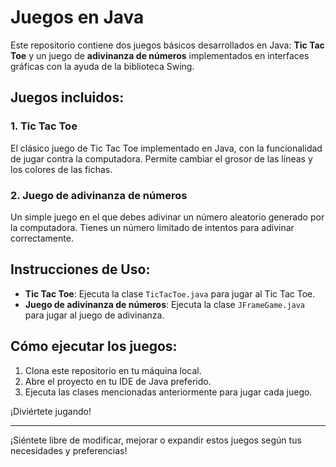 # Juegos en Java

Este repositorio contiene dos juegos básicos desarrollados en Java: **Tic Tac Toe** y un juego de **adivinanza de números** implementados en interfaces gráficas con la ayuda de la biblioteca Swing.

## Juegos incluidos:

### 1. Tic Tac Toe
El clásico juego de Tic Tac Toe implementado en Java, con la funcionalidad de jugar contra la computadora. Permite cambiar el grosor de las líneas y los colores de las fichas.

### 2. Juego de adivinanza de números
Un simple juego en el que debes adivinar un número aleatorio generado por la computadora. Tienes un número limitado de intentos para adivinar correctamente.

## Instrucciones de Uso:

- **Tic Tac Toe**: Ejecuta la clase `TicTacToe.java` para jugar al Tic Tac Toe.
- **Juego de adivinanza de números**: Ejecuta la clase `JFrameGame.java` para jugar al juego de adivinanza.

## Cómo ejecutar los juegos:

1. Clona este repositorio en tu máquina local.
2. Abre el proyecto en tu IDE de Java preferido.
3. Ejecuta las clases mencionadas anteriormente para jugar cada juego.

¡Diviértete jugando!

---

¡Siéntete libre de modificar, mejorar o expandir estos juegos según tus necesidades y preferencias!
